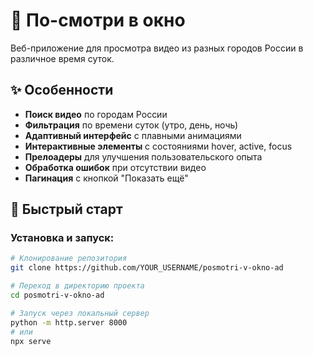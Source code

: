 # 🎥 По-смотри в окно

Веб-приложение для просмотра видео из разных городов России в различное время суток.

## ✨ Особенности

- **Поиск видео** по городам России
- **Фильтрация** по времени суток (утро, день, ночь)
- **Адаптивный интерфейс** с плавными анимациями
- **Интерактивные элементы** с состояниями hover, active, focus
- **Прелоадеры** для улучшения пользовательского опыта
- **Обработка ошибок** при отсутствии видео
- **Пагинация** с кнопкой "Показать ещё"

## 🚀 Быстрый старт

### Установка и запуск:
```bash
# Клонирование репозитория
git clone https://github.com/YOUR_USERNAME/posmotri-v-okno-ad

# Переход в директорию проекта
cd posmotri-v-okno-ad

# Запуск через локальный сервер
python -m http.server 8000
# или
npx serve
